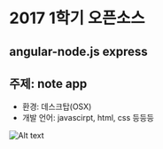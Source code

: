 # 2017 1학기 오픈소스
## angular-node.js express
## 주제: note app
- 환경: 데스크탑(OSX)
- 개발 언어: javascirpt, html, css 등등등

![Alt text](/Users/jinhalim/Desktop/adfdafdfa.png)